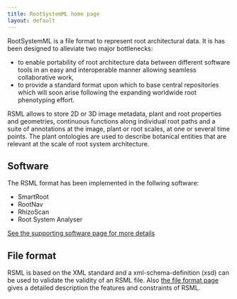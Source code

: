 ```yaml
---
title: RootSystemML home page
layout: default
---
```



RootSystemML is a file format to represent root architectural data. It is has been designed to alleviate two major bottlenecks: 
 - to enable portability of root architecture data between different software tools in an easy and interoperable manner allowing seamless collaborative work, 
 - to provide a standard format upon which to base central repositories which will soon arise following the expanding worldwide root phenotyping effort.

RSML allows to store 2D or 3D image metadata, plant and root properties and geometries, continuous functions along individual root paths and a suite of annotations at the image, plant or root scales, at one or several time points. The plant ontologies are used to describe botanical entities that are relevant at the scale of root system architecture. 

Software
--------
The RSML format has been implemented in the follwing software:
 - SmartRoot
 - RootNav
 - RhizoScan
 - Root System Analyser

[See the supporting software page for more details](software)

File format
-----------
RSML is based on the XML standard and a xml-schema-definition (xsd) can be used to validate the validity of an RSML file.
Also [the file format page](format) gives a detailed description the features and constraints of RSML. 

<!---
![under construction](http://upload.wikimedia.org/wikipedia/commons/thumb/d/d5/Under_construction_icon-blue.svg/200px-Under_construction_icon-blue.svg.png)
--->


